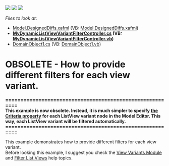 <!-- default badges list -->
![](https://img.shields.io/endpoint?url=https://codecentral.devexpress.com/api/v1/VersionRange/134075992/12.1.4%2B)
[![](https://img.shields.io/badge/Open_in_DevExpress_Support_Center-FF7200?style=flat-square&logo=DevExpress&logoColor=white)](https://supportcenter.devexpress.com/ticket/details/E494)
[![](https://img.shields.io/badge/📖_How_to_use_DevExpress_Examples-e9f6fc?style=flat-square)](https://docs.devexpress.com/GeneralInformation/403183)
<!-- default badges end -->
<!-- default file list -->
*Files to look at*:

* [Model.DesignedDiffs.xafml](./CS/WinSolution.Module.Win/Model.DesignedDiffs.xafml) (VB: [Model.DesignedDiffs.xafml](./VB/WinSolution.Module.Win/Model.DesignedDiffs.xafml))
* **[MyDynamicListViewVariantFilterController.cs](./CS/WinSolution.Module.Win/MyDynamicListViewVariantFilterController.cs) (VB: [MyDynamicListViewVariantFilterController.vb](./VB/WinSolution.Module.Win/MyDynamicListViewVariantFilterController.vb))**
* [DomainObject1.cs](./CS/WinSolution.Module/DomainObject1.cs) (VB: [DomainObject1.vb](./VB/WinSolution.Module/DomainObject1.vb))
<!-- default file list end -->
# OBSOLETE - How to provide different filters for each view variant.


<p><strong>=========================================================</strong><strong><br />
</strong><strong>This example is now obsolete. Instead, it is much simpler to specify </strong><a href="https://documentation.devexpress.com/#Xaf/CustomDocument2990"><strong><u>the Criteria property</u></strong></a><strong> for each ListView variant node in the Model Editor. This way, each ListView variant will be filtered automatically.<br />
</strong><strong>=========================================================</strong></p><p>This example demonstrates how to provide different filters for each view variant.<br />
Before looking this example, I suggest you check the <a href="http://documentation.devexpress.com/#Xaf/CustomDocument3011"><u>View Variants Module</u></a> and <a href="http://documentation.devexpress.com/#Xaf/CustomDocument2722"><u>Filter List Views</u></a> help topics.</p>

<br/>


